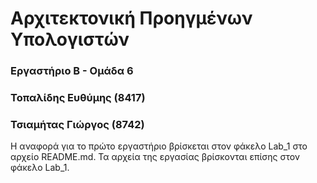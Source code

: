 # Αρχιτεκτονική Προηγμένων Υπολογιστών

### Εργαστήριο Β - Ομάδα 6

### Τοπαλίδης Ευθύμης  (8417)
### Τσιαμήτας Γιώργος  (8742)

Η αναφορά για το πρώτο εργαστήριο βρίσκεται στον φάκελο Lab_1 στο αρχείο README.md. Τα αρχεία της εργασίας βρίσκονται επίσης στον φάκελο Lab_1.

